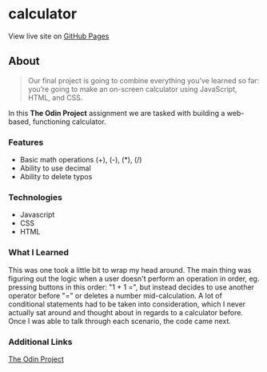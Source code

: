 # calculator

View live site on [GitHub Pages](https://lucashogg.github.io/calculator/)

## About

> Our final project is going to combine everything you’ve learned so far: you’re going to make an on-screen calculator using JavaScript, HTML, and CSS.

In this **The Odin Project** assignment we are tasked with building a web-based, functioning calculator.

### Features

-   Basic math operations (+), (-), (\*), (/)
-   Ability to use decimal
-   Ability to delete typos

### Technologies

-   Javascript
-   CSS
-   HTML

### What I Learned

This was one took a little bit to wrap my head around. The main thing was figuring out the logic when a user doesn't perform an operation in order, eg. pressing buttons in this order: "1 + 1 =", but instead decides to use another operator before "=" or deletes a number mid-calculation. A lot of conditional statements had to be taken into consideration, which I never actually sat around and thought about in regards to a calculator before. Once I was able to talk through each scenario, the code came next.

### Additional Links

[The Odin Project](https://www.theodinproject.com/)
